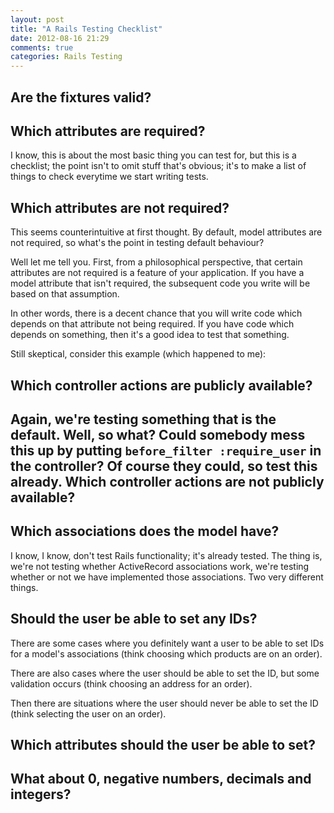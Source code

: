 ```yaml
---
layout: post
title: "A Rails Testing Checklist"
date: 2012-08-16 21:29
comments: true
categories: Rails Testing
---
```


Are the fixtures valid?
-

Which attributes are required?
-
I know, this is about the most basic thing you can test for, but this is a checklist; the point isn't to omit stuff that's obvious; it's to make a list of things to check everytime we start writing tests.

Which attributes are not required?
-
This seems counterintuitive at first thought. By default, model attributes are not required, so what's the point in testing default behaviour?

Well let me tell you. First, from a philosophical perspective, that certain attributes are not required is a feature of your application. If you have a model attribute that isn't required, the subsequent code you write will be based on that assumption.

In other words, there is a decent chance that you will write code which depends on that attribute not being required. If you have code which depends on something, then it's a good idea to test that something.

Still skeptical, consider this example (which happened to me):

Which controller actions are publicly available?
-
Again, we're testing something that is the default. Well, so what? Could somebody mess this up by putting `before_filter :require_user` in the controller? Of course they could, so test this already.
Which controller actions are not publicly available?
-
Which associations does the model have?
-
I know, I know, don't test Rails functionality; it's already tested. The thing is, we're not testing whether ActiveRecord associations work, we're testing whether or not we have implemented those associations. Two very different things.

Should the user be able to set any IDs?
-
There are some cases where you definitely want a user to be able to set IDs for a model's associations (think choosing which products are on an order).

There are also cases where the user should be able to set the ID, but some validation occurs (think choosing an address for an order).

Then there are situations where the user should never be able to set the ID (think selecting the user on an order).

Which attributes should the user be able to set?
-
What about 0, negative numbers, decimals and integers?
-
